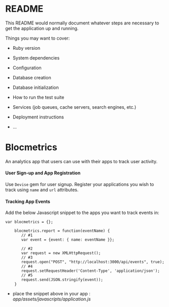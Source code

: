 # README

This README would normally document whatever steps are necessary to get the
application up and running.

Things you may want to cover:

* Ruby version

* System dependencies

* Configuration

* Database creation

* Database initialization

* How to run the test suite

* Services (job queues, cache servers, search engines, etc.)

* Deployment instructions

* ...

# Blocmetrics

An analytics app that users can use with their apps to track user activity.

#### User Sign-up and App Registration
Use `Devise` gem for user signup. Register your applications you wish to track using `name` and `url` attributes.

#### Tracking App Events
Add the below Javascript snippet to the apps you want to track events in: <br/>

```
var blocmetrics = {};

	blocmetrics.report = function(eventName) {
	   // #1
	   var event = {event: { name: eventName }};

	   // #2
	   var request = new XMLHttpRequest();
	   // #3
	   request.open("POST", "http://localhost:3000/api/events", true);
	   // #4
	   request.setRequestHeader('Content-Type', 'application/json');
	   // #5
	   request.send(JSON.stringify(event));
	}

```
- place the snippet above in your app : _app/assets/javascripts/application.js_
